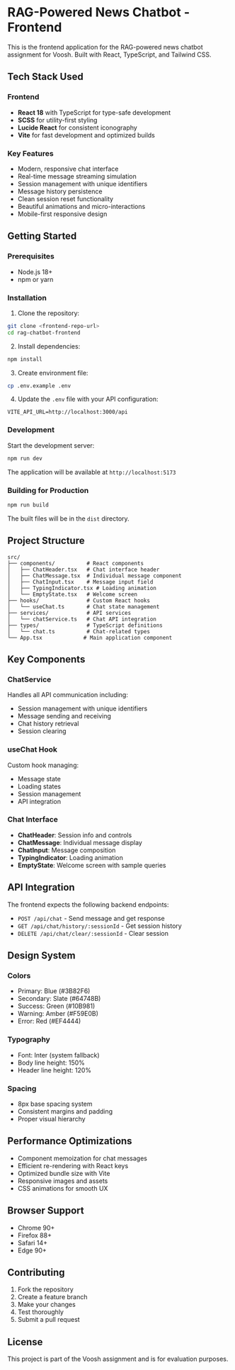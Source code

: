 # RAG-Powered News Chatbot - Frontend

This is the frontend application for the RAG-powered news chatbot assignment for Voosh. Built with React, TypeScript, and Tailwind CSS.

## Tech Stack Used

### Frontend
- **React 18** with TypeScript for type-safe development
- **SCSS** for utility-first styling
- **Lucide React** for consistent iconography
- **Vite** for fast development and optimized builds

### Key Features
- Modern, responsive chat interface
- Real-time message streaming simulation
- Session management with unique identifiers
- Message history persistence
- Clean session reset functionality
- Beautiful animations and micro-interactions
- Mobile-first responsive design

## Getting Started

### Prerequisites
- Node.js 18+ 
- npm or yarn

### Installation

1. Clone the repository:
```bash
git clone <frontend-repo-url>
cd rag-chatbot-frontend
```

2. Install dependencies:
```bash
npm install
```

3. Create environment file:
```bash
cp .env.example .env
```

4. Update the `.env` file with your API configuration:
```env
VITE_API_URL=http://localhost:3000/api
```

### Development

Start the development server:
```bash
npm run dev
```

The application will be available at `http://localhost:5173`

### Building for Production

```bash
npm run build
```

The built files will be in the `dist` directory.

## Project Structure

```
src/
├── components/          # React components
│   ├── ChatHeader.tsx   # Chat interface header
│   ├── ChatMessage.tsx  # Individual message component
│   ├── ChatInput.tsx    # Message input field
│   ├── TypingIndicator.tsx # Loading animation
│   └── EmptyState.tsx   # Welcome screen
├── hooks/               # Custom React hooks
│   └── useChat.ts       # Chat state management
├── services/            # API services
│   └── chatService.ts   # Chat API integration
├── types/               # TypeScript definitions
│   └── chat.ts          # Chat-related types
└── App.tsx             # Main application component
```

## Key Components

### ChatService
Handles all API communication including:
- Session management with unique identifiers
- Message sending and receiving
- Chat history retrieval
- Session clearing

### useChat Hook
Custom hook managing:
- Message state
- Loading states
- Session management
- API integration

### Chat Interface
- **ChatHeader**: Session info and controls
- **ChatMessage**: Individual message display
- **ChatInput**: Message composition
- **TypingIndicator**: Loading animation
- **EmptyState**: Welcome screen with sample queries

## API Integration

The frontend expects the following backend endpoints:

- `POST /api/chat` - Send message and get response
- `GET /api/chat/history/:sessionId` - Get session history
- `DELETE /api/chat/clear/:sessionId` - Clear session

## Design System

### Colors
- Primary: Blue (#3B82F6)
- Secondary: Slate (#64748B)
- Success: Green (#10B981)
- Warning: Amber (#F59E0B)
- Error: Red (#EF4444)

### Typography
- Font: Inter (system fallback)
- Body line height: 150%
- Header line height: 120%

### Spacing
- 8px base spacing system
- Consistent margins and padding
- Proper visual hierarchy

## Performance Optimizations

- Component memoization for chat messages
- Efficient re-rendering with React keys
- Optimized bundle size with Vite
- Responsive images and assets
- CSS animations for smooth UX

## Browser Support

- Chrome 90+
- Firefox 88+
- Safari 14+
- Edge 90+

## Contributing

1. Fork the repository
2. Create a feature branch
3. Make your changes
4. Test thoroughly
5. Submit a pull request

## License

This project is part of the Voosh assignment and is for evaluation purposes.